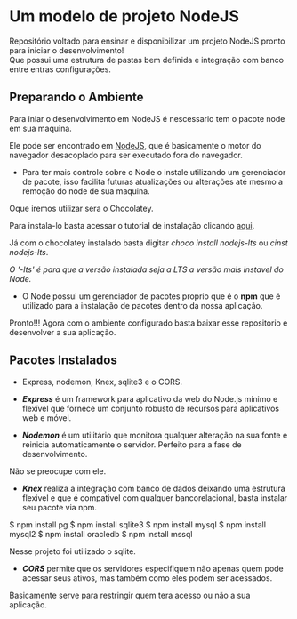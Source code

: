 # Um modelo de projeto NodeJS
Repositório voltado para ensinar e disponibilizar um projeto NodeJS pronto para iniciar o desenvolvimento!<br/>
Que possui uma estrutura de pastas bem definida e integração com banco entre entras configurações.

## Preparando o Ambiente
Para iniar o desenvolvimento em NodeJS é nescessario tem o pacote node em sua maquina.

Ele pode ser encontrado em [NodeJS](https://nodejs.org/en/), que é basicamente o motor do navegador desacoplado para ser executado fora do navegador.

- Para ter mais controle sobre o Node o instale utilizando um gerenciador de pacote, isso facilita futuras atualizações ou alterações até mesmo a remoção do node de sua maquina.

Oque iremos utilizar sera o Chocolatey.

Para instala-lo basta acessar o tutorial de instalação clicando [aqui](https://chocolatey.org/install).

Já com o chocolatey instalado basta digitar *choco install nodejs-lts* ou *cinst nodejs-lts*.

*O '-lts' é para que a versão instalada seja a LTS a versão mais instavel do Node.*

- O Node possui um gerenciador de pacotes proprio que é o **npm** que é utilizado para a instalação de pacotes dentro da nossa aplicação.

Pronto!!!
Agora com o ambiente configurado basta baixar esse repositorio e desenvolver a sua aplicação.

## Pacotes Instalados
- Express, nodemon, Knex, sqlite3 e o CORS.

* ***Express*** é um framework para aplicativo da web do Node.js mínimo e flexível que fornece um conjunto robusto de recursos para aplicativos web e móvel.

* ***Nodemon*** é um utilitário que monitora qualquer alteração na sua fonte e reinicia automaticamente o servidor. Perfeito para a fase de desenvolvimento.

Não se preocupe com ele.

* ***Knex*** realiza a integração com banco de dados deixando uma estrutura flexivel e que é compativel com qualquer bancorelacional, basta instalar seu pacote via npm.

$ npm install pg
$ npm install sqlite3
$ npm install mysql
$ npm install mysql2
$ npm install oracledb
$ npm install mssql

Nesse projeto foi utilizado o sqlite.

* ***CORS*** permite que os servidores especifiquem não apenas quem pode acessar seus ativos, mas também como eles podem ser acessados.

Basicamente serve para restringir quem tera acesso ou não a sua aplicação.
